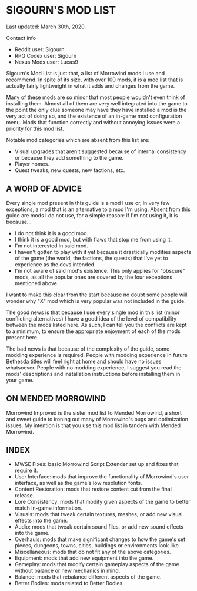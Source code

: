 # SIGOURN'S MOD LIST

Last updated: March 30th, 2020.

Contact info

- Reddit user: Sigourn
- RPG Codex user: Sigourn
- Nexus Mods user: Lucas9

Sigourn's Mod List is just that, a list of Morrowind mods I use and recommend. In spite of its size, with over 100 mods, it is a mod list that is actually fairly lightweight in what it adds and changes from the game. 

Many of these mods are so minor that most people wouldn't even think of installing them. Almost all of them are very well integrated into the game to the point the only clue someone may have they have installed a mod is the very act of doing so, and the existence of an in-game mod configuration menu. Mods that function correctly and without annoying issues were a priority for this mod list.

Notable mod categories which are absent from this list are:

- Visual upgrades that aren't suggested because of internal consistency or because they add something to the game.
- Player homes.
- Quest tweaks, new quests, new factions, etc.

## A WORD OF ADVICE

Every single mod present in this guide is a mod I use or, in very few exceptions, a mod that is an alternative to a mod I'm using. Absent from this guide are mods I do not use, for a simple reason: if I'm not using it, it is because...

- I do not think it is a good mod.
- I think it is a good mod, but with flaws that stop me from using it.
- I'm not interested in said mod.
- I haven't gotten to play with it yet because it drastically modifies aspects of the game (the world, the factions, the quests) that I've yet to experience as the devs intended.
- I'm not aware of said mod's existence. This only applies for "obscure" mods, as all the popular ones are covered by the four exceptions mentioned above.

I want to make this clear from the start because no doubt some people will wonder why "X" mod which is very popular was not included in the guide.

The good news is that because I use every single mod in this list (minor conflicting alternatives) I have a good idea of the level of compatibility between the mods listed here. As such, I can tell you the conflicts are kept to a minimum, to ensure the appropriate enjoyment of each of the mods present here.

The bad news is that because of the complexity of the guide, some modding experience is required. People with modding experience in future Bethesda titles will feel right at home and should have no issues whatsoever. People with no modding experience, I suggest you read the mods' descriptions and installation instructions before installing them in your game.

## ON MENDED MORROWIND

Morrowind Improved is the sister mod list to Mended Morrowind, a short and sweet guide to ironing out many of Morrowind's bugs and optimization issues. My intention is that you use this mod list in tandem with Mended Morrowind.

## INDEX

- MWSE Fixes: basic Morrowind Script Extender set up and fixes that require it.
- User Interface: mods that improve the functionality of Morrowind's user interface, as well as the game's low resolution fonts.
- Content Restoration: mods that restore content cut from the final release.
- Lore Consistency: mods that modify given aspects of the game to better match in-game information.
- Visuals: mods that tweak certain textures, meshes, or add new visual effects into the game.
- Audio: mods that tweak certain sound files, or add new sound effects into the game.
- Overhauls: mods that make significant changes to how the game's set pieces, dungeons, towns, cities, buildings or environments look like.
- Miscellaneous: mods that do not fit any of the above categories.
- Equipment: mods that add new equipment into the game.
- Gameplay: mods that modify certain gameplay aspects of the game without balance or new mechanics in mind.
- Balance: mods that rebalance different aspects of the game.
- Better Bodies: mods related to Better Bodies.
